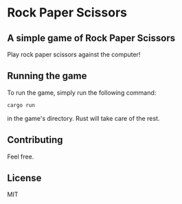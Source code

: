 # Rock Paper Scissors
## A simple game of Rock Paper Scissors

Play rock paper scissors against the computer!

## Running the game

To run the game, simply run the following command:

```bash
cargo run
```

in the game's directory. Rust will take care of the rest.

## Contributing

Feel free.

## License

MIT